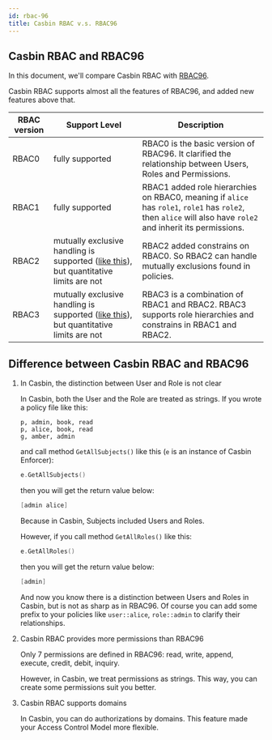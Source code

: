```yaml
---
id: rbac-96
title: Casbin RBAC v.s. RBAC96
---
```


## Casbin RBAC and RBAC96

In this document, we'll compare Casbin RBAC with [RBAC96](https://profsandhu.com/cs6393_s12/lecture-rbac96.pdf).

Casbin RBAC supports almost all the features of RBAC96, and added new features above that.

RBAC version | Support Level | Description
--- | --- | ---
RBAC0| fully supported |RBAC0 is the basic version of RBAC96. It clarified the relationship between Users, Roles and Permissions.
RBAC1| fully supported |RBAC1 added role hierarchies on RBAC0, meaning if `alice` has `role1`, `role1` has `role2`, then `alice` will also have `role2` and inherit its permissions.
RBAC2|  mutually exclusive handling is supported ([like this](https://casbin.org/docs/en/syntax-for-models#policy-effect)), but quantitative limits are not|RBAC2 added constrains on RBAC0. So RBAC2 can handle mutually exclusions found in policies.
RBAC3| mutually exclusive handling is supported ([like this](https://casbin.org/docs/en/syntax-for-models#policy-effect)), but quantitative limits are not| RBAC3 is a combination of RBAC1 and RBAC2. RBAC3 supports role hierarchies and constrains in RBAC1 and RBAC2.
## Difference between Casbin RBAC and RBAC96

1. In Casbin, the distinction between User and Role is not clear

   In Casbin, both the User and the Role are treated as strings. If you wrote a policy file like this:

   ```
   p, admin, book, read
   p, alice, book, read
   g, amber, admin
   ```

   and call method `GetAllSubjects()` like this (`e` is an instance of Casbin Enforcer):

   ```go
   e.GetAllSubjects()
   ```

   then you will get the return value below:

   ``` go
   [admin alice]
   ```

   Because in Casbin, Subjects included Users and Roles.

   However, if you call method `GetAllRoles()` like this:

   ``` go
   e.GetAllRoles()
   ```

   then you will get the return value below:

   ```go
   [admin]
   ```

   And now you know there is a distinction between Users and Roles in Casbin, but is not as sharp as in RBAC96. Of course you can add some prefix to your policies like `user::alice`, `role::admin` to clarify their relationships.

2. Casbin RBAC provides more permissions than RBAC96

   Only 7 permissions are defined in RBAC96: read, write, append, execute, credit, debit, inquiry.

   However, in Casbin, we treat permissions as strings. This way, you can create some permissions suit you better.

3. Casbin RBAC supports domains

   In Casbin, you can do authorizations by domains. This feature made your Access Control Model more flexible.